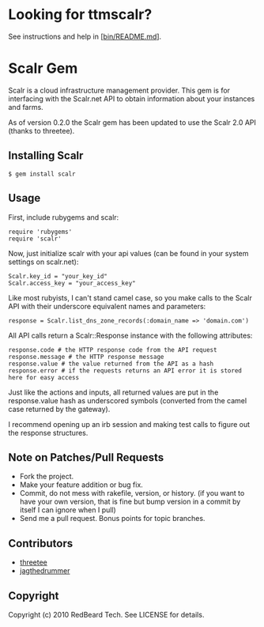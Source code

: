 # Looking for ttmscalr?

See instructions and help in [[bin/README.md](https://github.com/thinkthroughmath/scalr/tree/master/bin)].

# Scalr Gem

Scalr is a cloud infrastructure management provider. This gem is for interfacing with the Scalr.net API to obtain information about your instances and farms.

As of version 0.2.0 the Scalr gem has been updated to use the Scalr 2.0 API (thanks to threetee).

## Installing Scalr

    $ gem install scalr

## Usage

First, include rubygems and scalr:

    require 'rubygems'
    require 'scalr'

Now, just initialize scalr with your api values (can be found in your system settings on scalr.net):

    Scalr.key_id = "your_key_id"
    Scalr.access_key = "your_access_key"

Like most rubyists, I can't stand camel case, so you make calls to the Scalr API with their underscore equivalent names and parameters:

    response = Scalr.list_dns_zone_records(:domain_name => 'domain.com')

All API calls return a Scalr::Response instance with the following attributes:

    response.code # the HTTP response code from the API request
    response.message # the HTTP response message
    response.value # the value returned from the API as a hash
    response.error # if the requests returns an API error it is stored here for easy access

Just like the actions and inputs, all returned values are put in the response.value hash as underscored symbols (converted from the camel case returned by the gateway). 

I recommend opening up an irb session and making test calls to figure out the response structures.

## Note on Patches/Pull Requests
 
* Fork the project.
* Make your feature addition or bug fix.
* Commit, do not mess with rakefile, version, or history.
  (if you want to have your own version, that is fine but bump version in a commit by itself I can ignore when I pull)
* Send me a pull request. Bonus points for topic branches.

## Contributors

* [threetee](https://github.com/threetee)
* [jagthedrummer](https://github.com/jagthedrummer)

## Copyright

Copyright (c) 2010 RedBeard Tech. See LICENSE for details.
